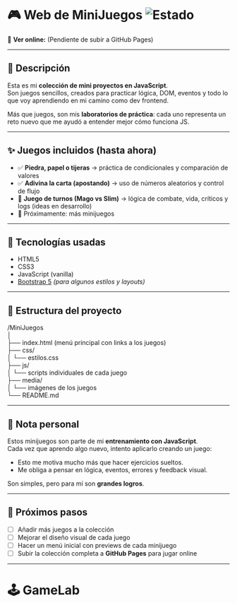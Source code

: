 # 🎮 Web de MiniJuegos ![Estado](https://img.shields.io/badge/versión-en%20progreso-orange)

🔗 **Ver online:** (Pendiente de subir a GitHub Pages)

---

## 📝 Descripción

Esta es mi **colección de mini proyectos en JavaScript**.  
Son juegos sencillos, creados para practicar lógica, DOM, eventos y todo lo que voy aprendiendo en mi camino como dev frontend.  

Más que juegos, son mis **laboratorios de práctica**: cada uno representa un reto nuevo que me ayudó a entender mejor cómo funciona JS.

---

## ✨ Juegos incluidos (hasta ahora)

- ✅ **Piedra, papel o tijeras** → práctica de condicionales y comparación de valores  
- ✅ **Adivina la carta (apostando)** → uso de números aleatorios y control de flujo  
- 🚧 **Juego de turnos (Mago vs Slim)** → lógica de combate, vida, críticos y logs (ideas en desarrollo)  
- 🚧 Próximamente: más minijuegos

---

## 🧰 Tecnologías usadas

- HTML5  
- CSS3  
- JavaScript (vanilla)  
- [Bootstrap 5](https://getbootstrap.com/) *(para algunos estilos y layouts)*  

---

## 📂 Estructura del proyecto

/MiniJuegos  
│  
├── index.html (menú principal con links a los juegos)  
├── css/  
│   └── estilos.css  
├── js/  
│   └── scripts individuales de cada juego  
├── media/  
│   └── imágenes de los juegos  
└── README.md  

---

## 🧠 Nota personal

Estos minijuegos son parte de mi **entrenamiento con JavaScript**.  
Cada vez que aprendo algo nuevo, intento aplicarlo creando un juego:  
- Esto me motiva mucho más que hacer ejercicios sueltos.  
- Me obliga a pensar en lógica, eventos, errores y feedback visual.  

Son simples, pero para mí son **grandes logros**.  

---

## 🚀 Próximos pasos

- [ ] Añadir más juegos a la colección  
- [ ] Mejorar el diseño visual de cada juego  
- [ ] Hacer un menú inicial con previews de cada minijuego  
- [ ] Subir la colección completa a **GitHub Pages** para jugar online  

---

# 🕹️ GameLab
